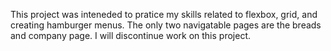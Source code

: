 This project was inteneded to pratice my skills related to flexbox, grid, and creating hamburger menus. The only two navigatable pages are the breads and company page. I will discontinue work on this project.
